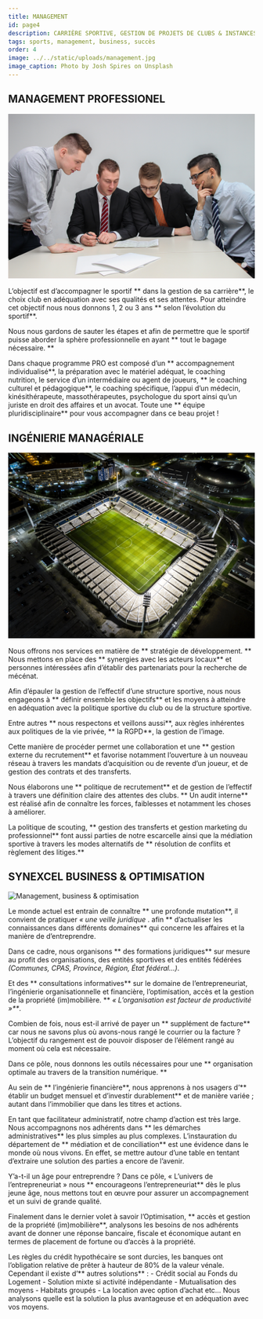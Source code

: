 ```yaml
---
title: MANAGEMENT
id: page4
description: CARRIÈRE SPORTIVE, GESTION DE PROJETS DE CLUBS & INSTANCES
tags: sports, management, business, succès
order: 4
image: ../../static/uploads/management.jpg
image_caption: Photo by Josh Spires on Unsplash
---
```


## MANAGEMENT PROFESSIONEL

![Management et gestion de carrière](../../static/uploads/management1.jpg)

L’objectif est d’accompagner le sportif ** dans la gestion de sa carrière**, le choix club en adéquation avec ses qualités et ses attentes. Pour atteindre cet objectif nous nous donnons 1, 2 ou 3 ans ** selon l’évolution du sportif**.

Nous nous gardons de sauter les étapes et afin de permettre que le sportif puisse aborder la sphère professionnelle en ayant ** tout le bagage nécessaire. **

Dans chaque programme PRO est composé d’un ** accompagnement individualisé**, la préparation avec le matériel adéquat, le coaching nutrition, le service d’un intermédiaire ou agent de joueurs, ** le coaching culturel et pédagogique**, le coaching spécifique, l’appui d’un médecin, kinésithérapeute, massothérapeutes, psychologue du sport ainsi qu’un juriste en droit des affaires et un avocat. Toute une ** équipe pluridisciplinaire** pour vous accompagner dans ce beau projet !

## INGÉNIERIE MANAGÉRIALE

![Gestion de projets d'instances ou de clubs sportifs & ingénierie managériale](../../static/uploads/management2.jpg)

Nous offrons nos services en matière de ** stratégie de développement. ** Nous mettons en place des ** synergies avec les acteurs locaux** et personnes intéressées afin d’établir des partenariats pour la recherche de mécénat.

Afin d’épauler la gestion de l’effectif d’une structure sportive, nous nous engageons à ** définir ensemble les objectifs** et les moyens à atteindre en adéquation avec la politique sportive du club ou de la structure sportive.

Entre autres ** nous respectons et veillons aussi**, aux règles inhérentes aux politiques de la vie privée, ** la RGPD**, la gestion de l’image.

Cette manière de procéder permet une collaboration et une ** gestion externe du recrutement** et favorise notamment l’ouverture à un nouveau réseau à travers les mandats d’acquisition ou de revente d’un joueur, et de gestion des contrats et des transferts.

Nous élaborons une ** politique de recrutement** et de gestion de l’effectif à travers une définition claire des attentes des clubs. ** Un audit interne** est réalisé afin de connaître les forces, faiblesses et notamment les choses à améliorer.

La politique de scouting, ** gestion des transferts et gestion marketing du professionnel** font aussi parties de notre escarcelle ainsi que la médiation sportive à travers les modes alternatifs de ** résolution de conflits et règlement des litiges.**

## SYNEXCEL BUSINESS & OPTIMISATION

![Management, business & optimisation](../../static/uploads/management3.jpg)

Le monde actuel est entrain de connaître ** une profonde mutation**, il convient de pratiquer <em>« une veille juridique </em>. afin ** d’actualiser les connaissances dans différents domaines** qui concerne les affaires et la manière de d’entreprendre.

Dans ce cadre, nous organisons ** des formations juridiques** sur mesure au profit des organisations, des entités sportives et des entités fédérées <em>(Communes, CPAS, Province, Région, État fédéral…)</em>.

Et des ** consultations informatives** sur le domaine de l’entrepreneuriat, l’ingénierie organisationnelle et financière, l’optimisation, accès et la gestion de la propriété (im)mobilière.
** <em>« L’organisation est facteur de productivité »**</em>.

Combien de fois, nous est-il arrivé de payer un ** supplément de facture** car nous ne savons plus où avons-nous rangé le courrier ou la facture ? L’objectif du rangement est de pouvoir disposer de l’élément rangé au moment où cela est nécessaire.

Dans ce pôle, nous donnons les outils nécessaires pour une ** organisation optimale au travers de la transition numérique. **

Au sein de ** l’ingénierie financière**, nous apprenons à nos usagers d’** établir un budget mensuel et d’investir durablement** et de manière variée ; autant dans l’immobilier que dans les titres et actions.

En tant que facilitateur administratif, notre champ d’action est très large. Nous accompagnons nos adhérents dans ** les démarches administratives** les plus simples au plus complexes.
L’instauration du département de ** médiation et de conciliation** est une évidence dans le monde où nous vivons. En effet, se mettre autour d’une table en tentant d’extraire une solution des parties a encore de l’avenir.

Y’a-t-il un âge pour entreprendre ? Dans ce pôle, « L’univers de l’entrepreneuriat » nous ** encourageons l’entrepreneuriat** dès le plus jeune âge, nous mettons tout en œuvre pour assurer un accompagnement et un suivi de grande qualité.

Finalement dans le dernier volet à savoir l’Optimisation, ** accès et gestion de la propriété (im)mobilière**, analysons les besoins de nos adhérents avant de donner une réponse bancaire, fiscale et économique autant en termes de placement de fortune ou d’accès à la propriété.

Les règles du crédit hypothécaire se sont durcies, les banques ont l’obligation relative de prêter à hauteur de 80% de la valeur vénale. Cependant il existe d’** autres solutions** : - Crédit social au Fonds du Logement - Solution mixte si activité indépendante - Mutualisation des moyens - Habitats groupés - La location avec option d’achat etc…
Nous analysons quelle est la solution la plus avantageuse et en adéquation avec vos moyens.
